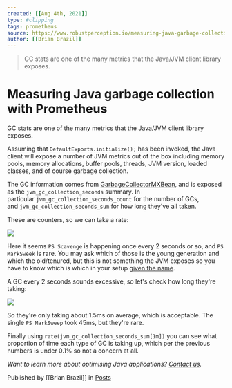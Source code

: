 ```yaml
---
created: [[Aug 4th, 2021]]
type: #clipping
tags: prometheus 
source: https://www.robustperception.io/measuring-java-garbage-collection-with-prometheus
author: [[Brian Brazil]] 
---
```

> GC stats are one of the many metrics that the Java/JVM client library exposes.

# Measuring Java garbage collection with Prometheus


GC stats are one of the many metrics that the Java/JVM client library exposes.

Assuming that `DefaultExports.initialize();` has been invoked, the Java client will expose a number of JVM metrics out of the box including memory pools, memory allocations, buffer pools, threads, JVM version, loaded classes, and of course garbage collection.

The GC information comes from [GarbageCollectorMXBean](https://docs.oracle.com/javase/8/docs/api/java/lang/management/GarbageCollectorMXBean.html), and is exposed as the `jvm_gc_collection_seconds` summary. In particular `jvm_gc_collection_seconds_count` for the number of GCs, and `jvm_gc_collection_seconds_sum` for how long they've all taken.

These are counters, so we can take a rate:

[![](https://www.robustperception.io/wp-content/uploads/2019/02/Screenshot_2019-02-22_13-13-36.png)](https://www.robustperception.io/wp-content/uploads/2019/02/Screenshot_2019-02-22_13-13-36.png)

Here it seems `PS Scavenge` is happening once every 2 seconds or so, and `PS MarkSweek` is rare. You may ask which of those is the young generation and which the old/tenured, but this is not something the JVM exposes so you have to know which is which in your setup [given the name](https://blogs.oracle.com/jonthecollector/our-collectors).

A GC every 2 seconds sounds excessive, so let's check how long they're taking:

[![](https://www.robustperception.io/wp-content/uploads/2019/02/Screenshot-from-2019-02-22-13-18-45.png)](https://www.robustperception.io/wp-content/uploads/2019/02/Screenshot-from-2019-02-22-13-18-45.png)

So they're only taking about 1.5ms on average, which is acceptable. The single `PS MarkSweep` took 45ms, but they're rare.

Finally using `rate(jvm_gc_collection_seconds_sum[1m])` you can see what proportion of time each type of GC is taking up, which per the previous numbers is under 0.1% so not a concern at all.

_Want to learn more about optimising Java applications? [Contact us](mailto:prometheus@robustperception.io)._

Published by [[Brian Brazil]] in [Posts](https://www.robustperception.io/category/posts)
